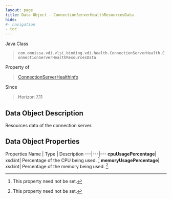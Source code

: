 ```yaml
---
layout: page
title: Data Object - ConnectionServerHealthResourcesData
hide:
#- navigation
- toc
---
```






Java Class
> `com.omnissa.vdi.vlsi.binding.vdi.health.ConnectionServerHealth.ConnectionServerHealthResourcesData`

Property of
> [ConnectionServerHealthInfo](vdi.health.ConnectionServerHealth.ConnectionServerHealthInfo.md#field_detail)

Since
> Horizon 7.11


## Data Object Description

Resources data of the connection server.

## Data Object Properties
Properties
Name |  Type |  Description
---|---|---
**cpuUsagePercentage**|  xsd:int|  Percentage of the CPU being used. [^1]
**memoryUsagePercentage**|  xsd:int|  Percentage of the memory being used. [^1]


 


[^1]: This property need not be set.
